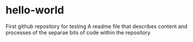 # hello-world
First github repository for testing
A readme file that describes content and processes of the separae bits of code within the repository
